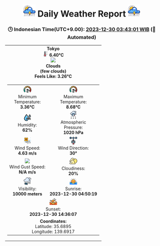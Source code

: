 # <h1 align='center'><img height='40' src='images/cloud.png'> Daily Weather Report <img height='40' src='images/cloud.png'></h1>
<h3 align='center'>🕒 Indonesian Time(UTC+9.00): <u>2023-12-30 03:43:01 WIB</u> (🤖Automated)</h3>

<table align='center'>
<tr>
<td align='center'><b>Tokyo</b><br><img src='images/thermometer.png' height='18'> <b>6.40°C</b><br><img src='https://openweathermap.org/img/w/02n.png' height='50'><br><b>Clouds</b><br><b>(few clouds)</b><br><b>Feels Like: 3.26°C</b></td>
</tr>
<td>
<table>
<tr>
<td align='center'><img src='images/fast.png' height='25'><br>Minimum<br>Temperature:<br><b>3.36°C</b></td>
<td align='center'><img src='images/fast.png' height='25'><br>Maximum<br>Temperature:<br><b>8.68°C</b></td>
</tr>
<tr>
<td align='center'><img src='images/humidity.png' height='25'><br>Humidity:<br><b>62%</b></td>
<td align='center'><img src='images/atmospheric.png' height='25'><br>Atmospheric<br>Pressure:<br><b>1020 hPa</b></td>
</tr>
<tr>
<td align='center'><img src='images/air-flow.png' height='25'><br>Wind Speed:<br><b>4.63 m/s</b></td>
<td align='center'><img src='images/anemometer.png' height='25'><br>Wind Direction:<br><b>30°</b></td>
</tr>
<tr>
<td align='center'><img src='images/wind-gust.png' height='25'><br>Wind Gust Speed:<br><b>N/A m/s</b></td>
<td align='center'><img src='images/cloudy.png' height='25'><br>Cloudiness:<br><b>20%</b></td>
</tr>
<tr>
<td align='center'><img src='images/low-visibility.png' height='25'><br>Visibility:<br><b>10000 meters</b></td>
<td align='center'><img src='images/sunrise.png' height='25'><br>Sunrise:<br><b>2023-12-30 04:50:19</b></td>
</tr>
<tr>
<td colspan='2' align='center'><img src='images/sunsets.png' height='25'><br>Sunset:<br><b>2023-12-30 14:36:07</b></td>
</tr>
<tr>
<td colspan='2' align='center'><b>Coordinates:</b><br>Latitude: 35.6895<br>Longitude: 139.6917</td>
</tr>
</table>
</table>
